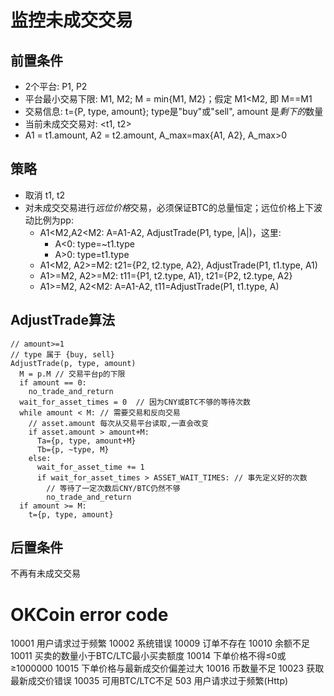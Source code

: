 # 监控未成交交易

## 前置条件

- 2个平台: P1, P2
- 平台最小交易下限: M1, M2; M = min{M1, M2}；假定 M1<M2, 即 M==M1
- 交易信息: t={P, type, amount}; type是"buy"或"sell", amount 是*剩下的*数量
- 当前未成交交易对: \<t1, t2>
- A1 = t1.amount, A2 = t2.amount, A\_max=max{A1, A2}, A\_max>0

## 策略
- 取消 t1, t2
- 对未成交交易进行*远位价格*交易，必须保证BTC的总量恒定；远位价格上下波动比例为pp:
    - A1<M2,A2<M2: A=A1-A2, AdjustTrade(P1, type, |A|)，这里:
      - A<0: type=~t1.type
      - A>0: type=t1.type
    - A1<M2, A2>=M2: t21={P2, t2.type, A2}, AdjustTrade(P1, t1.type, A1)
    - A1>=M2, A2>=M2: t11={P1, t2.type, A1}, t21={P2, t2.type, A2}
    - A1>=M2, A2<M2: A=A1-A2, t11=AdjustTrade(P1, t1.type, A)

## AdjustTrade算法

    // amount>=1
    // type 属于 {buy, sell}
    AdjustTrade(p, type, amount)
      M = p.M // 交易平台p的下限
      if amount == 0:
        no_trade_and_return
      wait_for_asset_times = 0  // 因为CNY或BTC不够的等待次数
      while amount < M: // 需要交易和反向交易
        // asset.amount 每次从交易平台读取,一直会改变
        if asset.amount > amount+M:
          Ta={p, type, amount+M}
          Tb={p, ~type, M}
        else:
          wait_for_asset_time += 1
          if wait_for_asset_times > ASSET_WAIT_TIMES: // 事先定义好的次数
            // 等待了一定次数后CNY/BTC仍然不够
            no_trade_and_return
      if amount >= M:
        t={p, type, amount}

## 后置条件
不再有未成交交易


# OKCoin error code

10001	用户请求过于频繁
10002	系统错误
10009	订单不存在
10010	余额不足
10011	买卖的数量小于BTC/LTC最小买卖额度
10014	下单价格不得≤0或≥1000000
10015	下单价格与最新成交价偏差过大
10016	币数量不足
10023	获取最新成交价错误
10035	可用BTC/LTC不足
503	用户请求过于频繁(Http)
